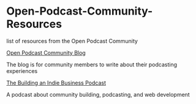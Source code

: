 # Open-Podcast-Community-Resources
list of resources from the Open Podcast Community

[Open Podcast Community Blog](https://blog.openpodcast.xyz)

The blog is for community members to write about their podcasting experiences

[The Building an Indie Business Podcast](https://baib-podcast.com)

A podcast about community building, podcasting, and web development

